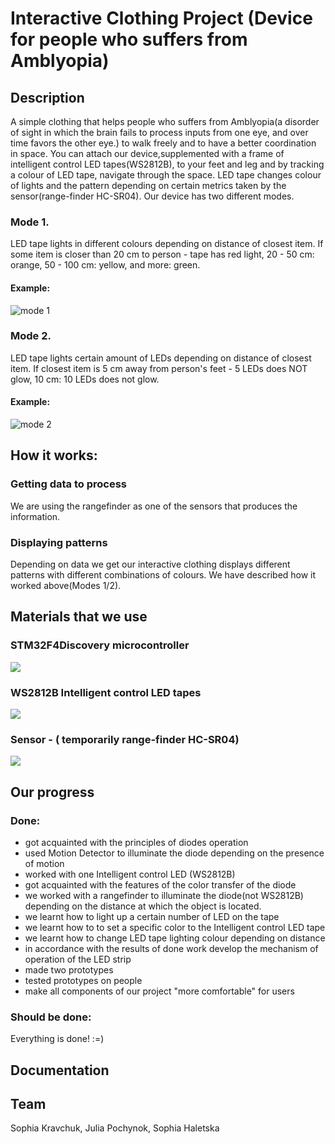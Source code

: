 # Interactive Clothing Project (Device for people who suffers from Amblyopia)

## Description
A simple clothing that helps people who suffers from Amblyopia(a disorder of sight in which the brain fails to process inputs from one eye, and over time favors the other eye.) to walk freely and to have a better coordination in space. You can attach our device,supplemented with a frame of intelligent control LED tapes(WS2812B),  to your feet and leg and by tracking a colour of LED tape, navigate through the space. LED tape changes colour of lights and the pattern depending on certain metrics taken by the sensor(range-finder HC-SR04).
Our device has two different modes.

### Mode 1.
LED tape lights in different colours depending on distance of closest item.
If some item is closer than 20 cm to person - tape has red light, 20 - 50 cm: orange, 50 - 100 cm: yellow, and more: green.

#### Example:
![mode 1](https://github.com/juliapochynok/interactive_clothing/blob/master/ezgif.com-gif-maker%20(1).gif?raw=true)


### Mode 2.
LED tape lights certain amount of LEDs depending on distance of closest item.
If closest item is 5 cm away from person's feet - 5 LEDs does NOT glow, 10 cm: 10 LEDs does not glow.

#### Example:
![mode 2](https://github.com/juliapochynok/interactive_clothing/blob/master/cm_state.gif?raw=true)

## How it works:
### Getting data to process

We are using the rangefinder as one of the sensors that produces the information.

### Displaying patterns
Depending on data we get our interactive clothing displays different patterns with different combinations of colours. We have described how it worked above(Modes 1/2).

## Materials that we use

### STM32F4Discovery microcontroller
![](https://www.waveshare.com/img/devkit/STM32F4DISCOVERY/STM32F4DISCOVERY-5.jpg)

### WS2812B Intelligent control LED tapes
![](https://nettigo.eu/system/images/2203/original.JPG?1495546386)

### Sensor - ( temporarily range-finder HC-SR04)
![](https://uawest.com/image/cache/product_images/original_images/1829_0-700x700.jpg)

## Our progress
### Done:
- got acquainted with the principles of diodes operation
- used Motion Detector to illuminate the diode depending on the presence of motion
- worked with one Intelligent control LED (WS2812B)
- got acquainted with the features of the color transfer of the diode
- we worked with a rangefinder to illuminate the diode(not WS2812B) depending on the distance at which the object is located.
- we learnt how to light up a certain number of LED on the tape 
- we learnt how to  to set a specific color to the Intelligent control LED tape
- we learnt how to change LED tape lighting colour depending on distance
- in accordance with the results of done work develop the mechanism of operation of the LED strip
- made two prototypes
- tested prototypes on people
- make all components of our project "more comfortable" for users

### Should be done:
Everything is done! :=)


## Documentation

## Team
Sophia Kravchuk, Julia Pochynok, Sophia Haletska
